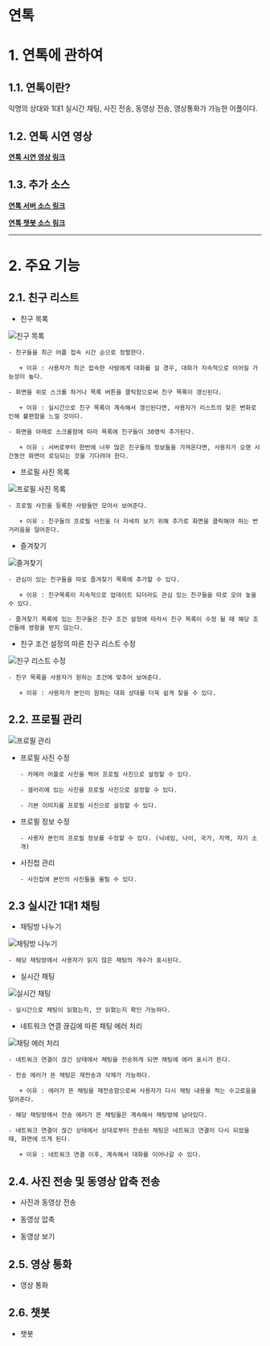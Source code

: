 연톡
======================

# 1. 연톡에 관하여
## 1.1. 연톡이란?
익명의 상대와 1대1 실시간 채팅, 사진 전송, 동영상 전송, 영상통화가 가능한 어플이다.


## 1.2. 연톡 시연 영상
[**연톡 시연 영상 링크**](http://52.79.51.149/yeontalk/uploads/yeontalk_testing.mp4)

## 1.3. 추가 소스
[**연톡 서버 소스 링크**](https://github.com/Kim-ChangSu/Yeontalk-Server_Source)

[**연톡 챗봇 소스 링크**](https://github.com/Kim-ChangSu/Yeontalk-Chatbot_Source)

****
# 2. 주요 기능
## 2.1. 친구 리스트
* 친구 목록

![친구 목록](http://52.79.51.149/yeontalk/uploads/userslist3.gif)

    - 친구들을 최근 어플 접속 시간 순으로 정렬한다.

       + 이유 : 사용자가 최근 접속한 사람에게 대화를 걸 경우, 대화가 지속적으로 이어질 가능성이 높다.  

	- 화면을 위로 스크롤 하거나 목록 버튼을 클릭함으로써 친구 목록이 갱신된다.

	   + 이유 : 실시간으로 친구 목록이 계속해서 갱신된다면, 사용자가 리스트의 잦은 변화로 인해 불편함을 느낄 것이다.
    
    - 화면을 아래로 스크롤함에 따라 목록에 친구들이 30명씩 추가된다.

       + 이유 : 서버로부터 한번에 너무 많은 친구들의 정보들을 가져온다면, 사용자가 오랜 시간동안 화면이 로딩되는 것을 기다려야 한다.


* 프로필 사진 목록

![프로필 사진 목록](http://52.79.51.149/yeontalk/uploads/user_image_list2.gif)

    - 프로필 사진을 등록한 사람들만 모아서 보여준다.

       + 이유 : 친구들의 프로필 사진을 더 자세히 보기 위해 추가로 화면을 클릭해야 하는 번거러움을 덜어준다. 

    
* 즐겨찾기

![즐겨찾기](http://52.79.51.149/yeontalk/uploads/favorites4.gif)


	- 관심이 있는 친구들을 따로 즐겨찾기 목록에 추가할 수 있다. 

       + 이유 : 친구목록이 지속적으로 업데이트 되더라도 관심 있는 친구들을 따로 모아 놓을 수 있다.

	- 즐겨찾기 목록에 있는 친구들은 친구 조건 설정에 따라서 친구 목록이 수정 될 때 해당 조건들에 영항을 받지 않는다. 


* 친구 조건 설정의 따른 친구 리스트 수정

![친구 리스트 수정](http://52.79.51.149/yeontalk/uploads/condition5.gif)

	- 친구 목록을 사용자가 원하는 조건에 맞추어 보여준다. 

       + 이유 : 사용자가 본인이 원하는 대화 상대를 더욱 쉽게 찾을 수 있다. 
  		

## 2.2. 프로필 관리


![프로필 관리](http://52.79.51.149/yeontalk/uploads/profile.gif)

* 프로필 사진 수정
    ```
    - 카메라 어플로 사진을 찍어 프로필 사진으로 설정할 수 있다. 

    - 갤러리에 있는 사진을 프로필 사진으로 설정할 수 있다.

    - 기본 이미지를 프로필 사진으로 설정할 수 있다.
    ```

* 프로필 정보 수정
    ```
    - 사용자 본인의 프로필 정보를 수정할 수 있다. (닉네임, 나이, 국가, 지역, 자기 소개)
    ```
    

* 사진첩 관리
	```
	- 사진첩에 본인의 사진들을 올릴 수 있다.
	```

## 2.3 실시간 1대1 채팅

* 채팅방 나누기 

![채팅방 나누기](http://52.79.51.149/yeontalk/uploads/chatroom.gif)

	- 해당 채팅방에서 사용자가 읽지 않은 채팅의 개수가 표시된다. 


* 실시간 채팅

![실시간 채팅](http://52.79.51.149/yeontalk/uploads/chat.gif)
    
	- 실시간으로 채팅이 읽혔는지, 안 읽혔는지 확인 가능하다. 


* 네트워크 연결 끊김에 따른 채팅 에러 처리

![채팅 에러 처리](http://52.79.51.149/yeontalk/uploads/error3.gif)

	- 네트워크 연결이 끊긴 상태에서 채팅을 전송하게 되면 채팅에 에러 표시가 뜬다.

	- 전송 에러가 뜬 채팅은 재전송과 삭제가 가능하다. 

	   + 이유 : 에러가 뜬 채팅을 재전송함으로써 사용자가 다시 채팅 내용을 적는 수고로움을 덜어준다. 

	- 해당 채팅방에서 전송 에러가 뜬 채팅들은 계속해서 채팅방에 남아있다. 

    - 네트워크 연결이 끊긴 상태에서 상대로부터 전송된 채팅은 네트워크 연결이 다시 되었을 때, 화면에 뜨게 된다. 

	   + 이유 : 네트워크 연결 이후, 계속해서 대화를 이어나갈 수 있다. 

	

## 2.4. 사진 전송 및 동영상 압축 전송 

* 사진과 동영상 전송

* 동영상 압축

* 동영상 보기
	

## 2.5. 영상 통화

* 영상 통화
    

## 2.6. 챗봇

* 챗봇


